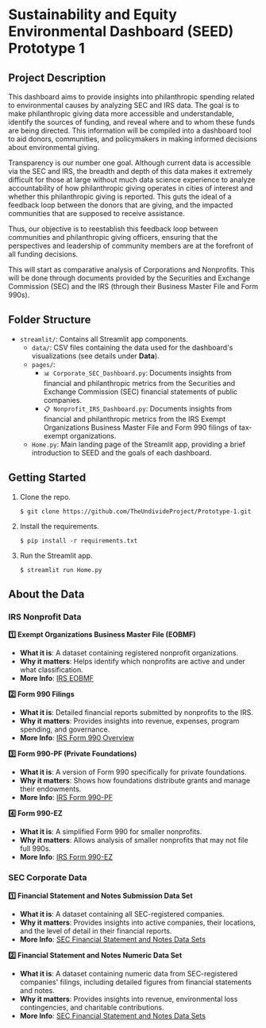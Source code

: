 # Sustainability and Equity Environmental Dashboard (SEED) Prototype 1

## Project Description
This dashboard aims to provide insights into philanthropic spending related to environmental causes by analyzing SEC and IRS data. The goal is to make philanthropic giving data more accessible and understandable, identify the sources of funding, and reveal where and to whom these funds are being directed. This information will be compiled into a dashboard tool to aid donors, communities, and policymakers in making informed decisions about environmental giving.

Transparency is our number one goal. Although current data is accessible via the SEC and IRS, the breadth and depth of this data makes it extremely difficult for those at large without much data science experience to analyze accountability of how philanthropic giving operates in cities of interest and whether this philanthropic giving is reported. This guts the ideal of a feedback loop between the donors that are giving, and the impacted communities that are supposed to receive assistance.

Thus, our objective is to reestablish this feedback loop between communities and philanthropic giving officers, ensuring that the perspectives and leadership of community members are at the forefront of all funding decisions.

This will start as comparative analysis of Corporations and Nonprofits. This will be done through documents provided by the Securities and Exchange Commission (SEC) and the IRS (through their Business Master File and Form 990s).

## Folder Structure
- `streamlit/`: Contains all Streamlit app components.
  - `data/`: CSV files containing the data used for the dashboard's visualizations (see details under **Data**).
  - `pages/`:  
    - `📊 Corporate_SEC_Dashboard.py`: Documents insights from financial and philanthropic metrics from the Securities and Exchange Commission (SEC) financial statements of public companies.  
    - `📋 Nonprofit_IRS_Dashboard.py`: Documents insights from financial and philanthropic metrics from the IRS Exempt Organizations Business Master File and Form 990 filings of tax-exempt organizations.  
  - `Home.py`: Main landing page of the Streamlit app, providing a brief introduction to SEED and the goals of each dashboard.  

 
## Getting Started
1. Clone the repo.

   ```
   $ git clone https://github.com/TheUndivideProject/Prototype-1.git
   ```

2. Install the requirements.

   ```
   $ pip install -r requirements.txt
   ```
3. Run the Streamlit app.
    ```
   $ streamlit run Home.py
   ```
## About the Data  

### IRS Nonprofit Data  

**1️⃣ Exempt Organizations Business Master File (EOBMF)**  
- **What it is**: A dataset containing registered nonprofit organizations.  
- **Why it matters**: Helps identify which nonprofits are active and under what classification.  
- **More Info**: [IRS EOBMF](https://www.irs.gov/charities-non-profits/exempt-organizations-business-master-file-extract-eo-bmf)

**2️⃣ Form 990 Filings**  
- **What it is**: Detailed financial reports submitted by nonprofits to the IRS.  
- **Why it matters**: Provides insights into revenue, expenses, program spending, and governance.  
- **More Info**: [IRS Form 990 Overview](https://www.irs.gov/forms-pubs/about-form-990)

**3️⃣ Form 990-PF (Private Foundations)**  
- **What it is**: A version of Form 990 specifically for private foundations.  
- **Why it matters**: Shows how foundations distribute grants and manage their endowments.  
- **More Info**: [IRS Form 990-PF](https://www.irs.gov/forms-pubs/about-form-990-pf)

**4️⃣ Form 990-EZ**  
- **What it is**: A simplified Form 990 for smaller nonprofits.  
- **Why it matters**: Allows analysis of smaller nonprofits that may not file full 990s.  
- **More Info**: [IRS Form 990-EZ](https://www.irs.gov/forms-pubs/about-form-990-ez)

### SEC Corporate Data  

**1️⃣ Financial Statement and Notes Submission Data Set**  
- **What it is**: A dataset containing all SEC-registered companies.  
- **Why it matters**: Provides insights into active companies, their locations, and the level of detail in their financial reports.  
- **More Info**: [SEC Financial Statement and Notes Data Sets](https://www.sec.gov/data-research/sec-markets-data/financial-statement-notes-data-sets)

**2️⃣ Financial Statement and Notes Numeric Data Set**  
- **What it is**: A dataset containing numeric data from SEC-registered companies' filings, including detailed figures from financial statements and notes.  
- **Why it matters**: Provides insights into revenue, environmental loss contingencies, and charitable contributions.  
- **More Info**: [SEC Financial Statement and Notes Data Sets](https://www.sec.gov/data-research/sec-markets-data/financial-statement-notes-data-sets)

